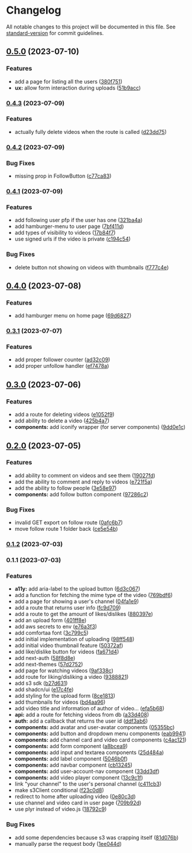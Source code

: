 # Changelog

All notable changes to this project will be documented in this file. See [standard-version](https://github.com/conventional-changelog/standard-version) for commit guidelines.

## [0.5.0](https://github.com/distralive/distra/compare/v0.4.3...v0.5.0) (2023-07-10)


### Features

* add a page for listing all the users ([380f751](https://github.com/distralive/distra/commits/380f751b64ff3d1a1e910638600a40f42645d862))
* **ux:** allow form interaction during uploads ([51b9acc](https://github.com/distralive/distra/commits/51b9acc905e7a03d80573a5aff52e7003eaab7c0))

### [0.4.3](https://github.com/distralive/distra/compare/v0.4.2...v0.4.3) (2023-07-09)


### Features

* actually fully delete videos when the route is called ([d23dd75](https://github.com/distralive/distra/commits/d23dd7534890f833edb5472afedf774e4d84e404))

### [0.4.2](https://github.com/distralive/distra/compare/v0.4.1...v0.4.2) (2023-07-09)


### Bug Fixes

* missing prop in FollowButton ([c77ca83](https://github.com/distralive/distra/commits/c77ca83927dc66b3073537b54df66dffbbbee7be))

### [0.4.1](https://github.com/distralive/distra/compare/v0.4.0...v0.4.1) (2023-07-09)


### Features

* add following user pfp if the user has one ([321ba4a](https://github.com/distralive/distra/commits/321ba4ab568ef641b0d3be758b96b23634af60f2))
* add hamburger-menu to user page ([7bf411d](https://github.com/distralive/distra/commits/7bf411d2e15c2d8938a6794d0872e4ac52e3af37))
* add types of visibility to videos ([17b84f7](https://github.com/distralive/distra/commits/17b84f75f144898d9b73f4d9092198dd294165fa))
* use signed urls if the video is private ([c194c54](https://github.com/distralive/distra/commits/c194c54d027aae62ab8badf47cdfda93cfb8695a))


### Bug Fixes

* delete button not showing on videos with thumbnails ([f777c4e](https://github.com/distralive/distra/commits/f777c4efc291a23075efac9d78461c89a35c7b32))

## [0.4.0](https://github.com/distralive/distra/compare/v0.3.1...v0.4.0) (2023-07-08)


### Features

* add hamburger menu on home page ([69d6827](https://github.com/distralive/distra/commits/69d6827f15c0d3f9afc4e3aeaa97eedb5826df17))

### [0.3.1](https://github.com/distralive/distra/compare/v0.3.0...v0.3.1) (2023-07-07)


### Features

* add proper follower counter ([ad32c09](https://github.com/distralive/distra/commits/ad32c090a476b32585469c073359e5f339bb9914))
* add proper unfollow handler ([ef7478a](https://github.com/distralive/distra/commits/ef7478a9ba38ec66af82649b745a94d1c66798fb))

## [0.3.0](https://github.com/distralive/distra/compare/v0.2.0...v0.3.0) (2023-07-06)


### Features

* add a route for deleting videos ([e1052f9](https://github.com/distralive/distra/commits/e1052f982ab580205055844a4052a4311c0e3c4d))
* add ability to delete a video ([425b4a7](https://github.com/distralive/distra/commits/425b4a73f0bab18200af2d1d9bfb775c59f64e04))
* **components:** add iconify wrapper (for server components) ([9dd0e1c](https://github.com/distralive/distra/commits/9dd0e1cfa904655267b573a894c849099add2d2a))

## [0.2.0](https://github.com/distralive/distra/compare/v0.1.2...v0.2.0) (2023-07-05)


### Features

* add ability to comment on videos and see them ([19027fd](https://github.com/distralive/distra/commits/19027fdd814608509014a8ad8716838eb0820820))
* add the ability to comment and reply to videos ([e721f5a](https://github.com/distralive/distra/commits/e721f5a0fd99d8f7db2aa04044dfd03de673f701))
* add the ability to follow people ([3e58e97](https://github.com/distralive/distra/commits/3e58e977355d40c8fcd92c384efb8fb57a049809))
* **components:** add follow button component ([97286c2](https://github.com/distralive/distra/commits/97286c2495f2045d51e508cba722ee32c541268f))


### Bug Fixes

* invalid GET export on follow route ([0afc6b7](https://github.com/distralive/distra/commits/0afc6b7092b792f39ba40c4fa48da338abe2042e))
* move follow route 1 folder back ([ce5e54b](https://github.com/distralive/distra/commits/ce5e54be50a3114a37dbe56a6cc8a6663b7e0d07))

### [0.1.2](https://github.com/distralive/distra/compare/v0.1.1...v0.1.2) (2023-07-03)

### 0.1.1 (2023-07-03)


### Features

* **a11y:** add aria-label to the upload button ([6d3c067](https://github.com/distralive/distra/commits/6d3c0675deede1c2beca1ab58ae7d597ea853c1e))
* add a function for fetching the mime type of the video ([769bdf6](https://github.com/distralive/distra/commits/769bdf6aafb523d91277de35433c8c626ac40151))
* add a page for showing a user's channel ([04fa1e9](https://github.com/distralive/distra/commits/04fa1e9af5f79378c10076cd27b42e7648cc959d))
* add a route that returns user info ([fc9d709](https://github.com/distralive/distra/commits/fc9d709fffd5c30a6b42608f823bdc302ef53e0b))
* add a route to get the amount of likes/dislikes ([880397e](https://github.com/distralive/distra/commits/880397e66ccb389c7c0ea615878e2caace68a17e))
* add an upload form ([401ff8e](https://github.com/distralive/distra/commits/401ff8ec5d2bbbe4fc4800b96895cb4dc92b1862))
* add aws secrets to env ([e76a3f3](https://github.com/distralive/distra/commits/e76a3f3d870ab2e479ca9c1ca12fbfe99c90b429))
* add comfortaa font ([3c799c5](https://github.com/distralive/distra/commits/3c799c58ab925d0e188d078a8c0f9b74a119617f))
* add initial implementation of uploading ([98ff548](https://github.com/distralive/distra/commits/98ff548429a465829e62175843106330fa95c9cf))
* add initial video thumbnail feature ([50372af](https://github.com/distralive/distra/commits/50372afaa29f4c94b19c208469f7712ea102e6a4))
* add like/dislike button for videos ([fa671d4](https://github.com/distralive/distra/commits/fa671d4772120ab312d6549aec1fb6480d72522e))
* add next-auth ([58f8d8e](https://github.com/distralive/distra/commits/58f8d8ed2bdfe60c4494d1fa2b02d1d7091bba56))
* add next-themes ([57d2752](https://github.com/distralive/distra/commits/57d2752e32f2c9728f8b9e8ac8a2d0ea28f369e3))
* add page for watching videos ([9af338c](https://github.com/distralive/distra/commits/9af338c5a4d135550c3d9fb5ec9348a4d8a3fbdd))
* add route for liking/disliking a video ([9388821](https://github.com/distralive/distra/commits/9388821d1dc2f2ab4fe02dc1c687be0ba38e2733))
* add s3 sdk ([b27d631](https://github.com/distralive/distra/commits/b27d631ada259dde809347881c40448f64a760e3))
* add shadcn/ui ([e17c4fe](https://github.com/distralive/distra/commits/e17c4fe8229fb157d59849883b0796e627284de2))
* add styling for the upload form ([8ce1813](https://github.com/distralive/distra/commits/8ce18134ea22b2f3621a0c22331defe9f767a683))
* add thumbnails for videos ([bd4aa96](https://github.com/distralive/distra/commits/bd4aa96f06d0da27e1e51bbd21bc456c31d61502))
* add video title and information of author of video... ([efa5b68](https://github.com/distralive/distra/commits/efa5b68e10ede228f8cddce7c196af0ad630e1a9))
* **api:** add a route for fetching videos from db ([a33d408](https://github.com/distralive/distra/commits/a33d408b53ad4a300c6f002365754cfd8969ad24))
* **auth:** add a callback that returns the user id ([ddf3ab6](https://github.com/distralive/distra/commits/ddf3ab6e7bffe7bb3fb437c93a2d8f29a4cbb596))
* **components:** add avatar and user-avatar components ([05355bc](https://github.com/distralive/distra/commits/05355bc76c7d630f304d41db5b778040b530dfa5))
* **components:** add button and dropdown menu components ([eab9941](https://github.com/distralive/distra/commits/eab9941533de354dde91ebffe108e5e3611239fc))
* **components:** add channel card and video card components ([c4ac121](https://github.com/distralive/distra/commits/c4ac121c24092d033ad0594bf5254b8a4aabebdd))
* **components:** add form component ([a8bcea9](https://github.com/distralive/distra/commits/a8bcea99e0a8e40938e260a9645a900b37e24384))
* **components:** add input and textarea components ([25d484a](https://github.com/distralive/distra/commits/25d484a2a1912aae4cebabf19ae148c01b91c07a))
* **components:** add label component ([5046b0f](https://github.com/distralive/distra/commits/5046b0fea4cc31cec3fdaef061565b5ff2f05a46))
* **components:** add navbar component ([cb13245](https://github.com/distralive/distra/commits/cb1324577f7ff7c4d271e9d834528b83e9e6fabf))
* **components:** add user-account-nav component ([33dd3df](https://github.com/distralive/distra/commits/33dd3dfae0f18a54d550580d06352bad2727d411))
* **components:** add video player component ([13c9c1f](https://github.com/distralive/distra/commits/13c9c1fb451d8d98e18c86a06210defe99ede0e7))
* link "your channel" to the user's personal channel ([c411cb3](https://github.com/distralive/distra/commits/c411cb366d6b09f21ee5f72ecaf8d03e35e6da89))
* make s3Client conditional ([f23c0d8](https://github.com/distralive/distra/commits/f23c0d8f1408ac629a65f0b67f53827a5e447056))
* redirect to home after uploading video ([0e80c3d](https://github.com/distralive/distra/commits/0e80c3d09a434e5315595105c0050486bb6392cd))
* use channel and video card in user page ([709b92d](https://github.com/distralive/distra/commits/709b92d14137d2d23a07331c57f3bb42b192704c))
* use plyr instead of video.js ([18792c9](https://github.com/distralive/distra/commits/18792c9bd740a0223265f678a74de27c2aabac13))


### Bug Fixes

* add some dependencies because s3 was crapping itself ([81d076b](https://github.com/distralive/distra/commits/81d076bed137be3b3ebd71befafab912230eb134))
* manually parse the request body ([1ee044d](https://github.com/distralive/distra/commits/1ee044dc26c0d6f4d2cf97ec09a531aa211f2da5))
